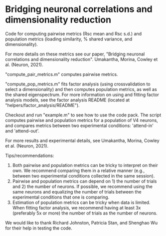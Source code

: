 # Bridging neuronal correlations and dimensionality reduction
Code for computing pairwise metrics (Rsc mean and Rsc s.d.) and population metrics (loading similarity, % shared variance, and dimensionality).

For more details on these metrics see our paper, "Bridging neuronal correlations and dimensionality reduction". Umakantha, Morina, Cowley et al. (Neuron, 2021).

"compute_pair_metrics.m" computes pairwise metrics. 

"compute_pop_metrics.m" fits factor analysis (using crossvalidation to select a dimensionality) and then computes population metrics, as well as the shared eigenspectrum. For more information on using and fitting factor analysis models, see the factor analysis README (located at "helpers/factor_analysis/README").

Checkout and run "example.m" to see how to use the code pack. The script computes pairwise and population metrics for a population of V4 neurons, and compares metrics between two experimental conditions: 'attend-in' and 'attend-out'. 

For more results and experimental details, see Umakantha, Morina, Cowley et al. (Neuron, 2021).

Tips/recommendations:
1) Both pairwise and population metrics can be tricky to interpret on their own. We recommend comparing them in a relative manner (e.g., between two experimental conditions collected in the same session).
2) Pairwise and population metrics can depend on 1) the number of trials and 2) the number of neurons. If possible, we recommend using the same neurons and equalizing the number of trials between the experimental conditions that one is comparing.
3) Estimation of population metrics can be tricky when data is limited. When fitting factor analysis, we recommend having at least 3x (preferably 5x or more) the number of trials as the number of neurons.


We would like to thank Richard Johnston, Patricia Stan, and Shenghao Wu for their help in testing the code.
